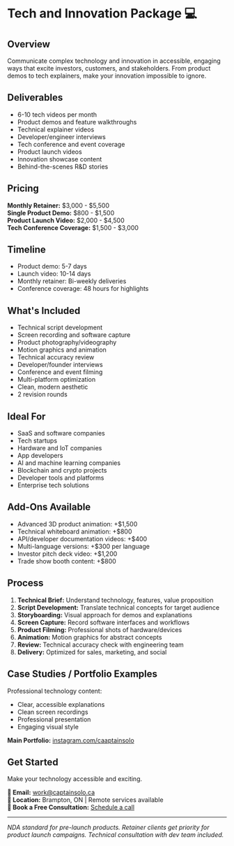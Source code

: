 # Tech and Innovation Package 💻

## Overview
Communicate complex technology and innovation in accessible, engaging ways that excite investors, customers, and stakeholders. From product demos to tech explainers, make your innovation impossible to ignore.

## Deliverables
- 6-10 tech videos per month
- Product demos and feature walkthroughs
- Technical explainer videos
- Developer/engineer interviews
- Tech conference and event coverage
- Product launch videos
- Innovation showcase content
- Behind-the-scenes R&D stories

## Pricing
**Monthly Retainer:** $3,000 - $5,500  
**Single Product Demo:** $800 - $1,500  
**Product Launch Video:** $2,000 - $4,500  
**Tech Conference Coverage:** $1,500 - $3,000

## Timeline
- Product demo: 5-7 days
- Launch video: 10-14 days
- Monthly retainer: Bi-weekly deliveries
- Conference coverage: 48 hours for highlights

## What's Included
- Technical script development
- Screen recording and software capture
- Product photography/videography
- Motion graphics and animation
- Technical accuracy review
- Developer/founder interviews
- Conference and event filming
- Multi-platform optimization
- Clean, modern aesthetic
- 2 revision rounds

## Ideal For
- SaaS and software companies
- Tech startups
- Hardware and IoT companies
- App developers
- AI and machine learning companies
- Blockchain and crypto projects
- Developer tools and platforms
- Enterprise tech solutions

## Add-Ons Available
- Advanced 3D product animation: +$1,500
- Technical whiteboard animation: +$800
- API/developer documentation videos: +$400
- Multi-language versions: +$300 per language
- Investor pitch deck video: +$1,200
- Trade show booth content: +$800

## Process
1. **Technical Brief:** Understand technology, features, value proposition
2. **Script Development:** Translate technical concepts for target audience
3. **Storyboarding:** Visual approach for demos and explanations
4. **Screen Capture:** Record software interfaces and workflows
5. **Product Filming:** Professional shots of hardware/devices
6. **Animation:** Motion graphics for abstract concepts
7. **Review:** Technical accuracy check with engineering team
8. **Delivery:** Optimized for sales, marketing, and social

## Case Studies / Portfolio Examples
Professional technology content:
- Clear, accessible explanations
- Clean screen recordings
- Professional presentation
- Engaging visual style

**Main Portfolio:** [instagram.com/caaptainsolo](https://www.instagram.com/caaptainsolo/)

## Get Started
Make your technology accessible and exciting.

**📧 Email:** work@captainsolo.ca  
**📍 Location:** Brampton, ON | Remote services available  
**💼 Book a Free Consultation:** [Schedule a call](#contact)

---

*NDA standard for pre-launch products. Retainer clients get priority for product launch campaigns. Technical consultation with dev team included.*

